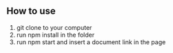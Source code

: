 ## How to use
<ol>
  <li>git clone to your computer</li>
  <li>run npm install in the folder</li>
  <li>run npm start and insert a document link in the page</li>
</ol>